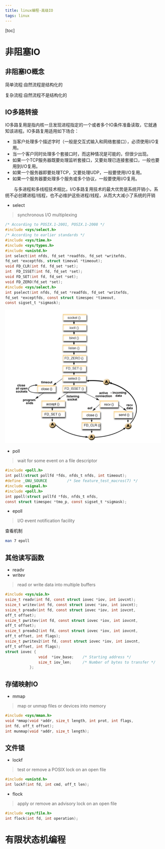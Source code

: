 ```yaml
---
title: linux编程-高级IO
tags: linux
---
```


[toc]

# 非阻塞IO

## 非阻塞IO概念

简单流程:自然流程是结构化的

复杂流程:自然流程不是结构化的

## IO多路转接

IO多路复用是指内核一旦发现进程指定的一个或者多个IO条件准备读取，它就通知该进程。IO多路复用适用如下场合：

- 当客户处理多个描述字时（一般是交互式输入和网络套接口），必须使用I/O复用。
- 当一个客户同时处理多个套接口时，而这种情况是可能的，但很少出现。
- 如果一个TCP服务器既要处理监听套接口，又要处理已连接套接口，一般也要用到I/O复用。
- 如果一个服务器即要处理TCP，又要处理UDP，一般要使用I/O复用。
- 如果一个服务器要处理多个服务或多个协议，一般要使用I/O复用。

　　与多进程和多线程技术相比，I/O多路复用技术的最大优势是系统开销小，系统不必创建进程/线程，也不必维护这些进程/线程，从而大大减小了系统的开销

- select

>synchronous I/O  multiplexing

```c
/* According to POSIX.1-2001, POSIX.1-2008 */
#include <sys/select.h>
/* According to earlier standards */
#include <sys/time.h>
#include <sys/types.h>
#include <unistd.h>
int select(int nfds, fd_set *readfds, fd_set *writefds,
fd_set *exceptfds, struct timeval *timeout);
void FD_CLR(int fd, fd_set *set);
int  FD_ISSET(int fd, fd_set *set);
void FD_SET(int fd, fd_set *set);
void FD_ZERO(fd_set *set);
#include <sys/select.h>
int pselect(int nfds, fd_set *readfds, fd_set *writefds,
fd_set *exceptfds, const struct timespec *timeout,
const sigset_t *sigmask);
```

![sellect](/img/sellect.png)

- poll

> wait for some event on a file descriptor

```c
#include <poll.h>
int poll(struct pollfd *fds, nfds_t nfds, int timeout);
#define _GNU_SOURCE         /* See feature_test_macros(7) */
#include <signal.h>
#include <poll.h>
int ppoll(struct pollfd *fds, nfds_t nfds,
const struct timespec *tmo_p, const sigset_t *sigmask);
```

- epoll

> I/O event notification facility

查看机制

```sh
man 7 epoll
```

## 其他读写函数

- readv
- writev

>read or write data into multiple buffers

```c
#include <sys/uio.h>
ssize_t readv(int fd, const struct iovec *iov, int iovcnt);
ssize_t writev(int fd, const struct iovec *iov, int iovcnt);
ssize_t preadv(int fd, const struct iovec *iov, int iovcnt,
off_t offset);
ssize_t pwritev(int fd, const struct iovec *iov, int iovcnt,
off_t offset);
ssize_t preadv2(int fd, const struct iovec *iov, int iovcnt,
off_t offset, int flags);
ssize_t pwritev2(int fd, const struct iovec *iov, int iovcnt,
off_t offset, int flags);
struct iovec {
               void  *iov_base;    /* Starting address */
               size_t iov_len;     /* Number of bytes to transfer */
           };
```

## 存储映射IO

- mmap

> map or unmap files or devices into memory

```c
#include <sys/mman.h>
void *mmap(void *addr, size_t length, int prot, int flags,
int fd, off_t offset);
int munmap(void *addr, size_t length);
```

## 文件锁

- lockf

> test or remove a POSIX lock on an open file

```c
#include <unistd.h>
int lockf(int fd, int cmd, off_t len);
```

- flock

> apply or remove an advisory lock on an open file

```c
#include <sys/file.h>
int flock(int fd, int operation);
```



# 有限状态机编程